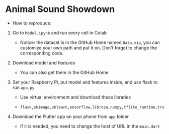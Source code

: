 # Animal Sound Showdown

* How to reproduce:

1. Go to `Model.ipynb` and run every cell in Colab

   * Notice: the dataset is in the GitHub Home named `Data.zip`, you can customize your own path and put it on. Don't forget to change the corresponding code.

2. Download model and features

   * You can also get them in the GitHub Home

3. Set your Raspberry Pi, put model and features inside, and use flask to run `app.py`

   * Use virtual environment and download these libraries 

   * ```
     flask,skimage,sklearn,ensorflow,librosa,numpy,tflite_runtime,traceback
     ```

4. Download the Flutter app on your phone from `app` folder
   * If it is needed, you need to change the host of URL in the `main.dart`

